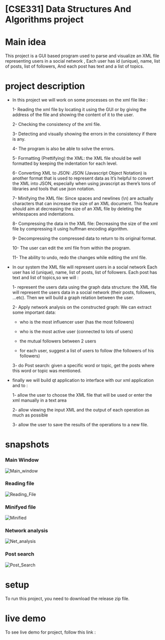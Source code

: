 # [CSE331] Data Structures And Algorithms project # 

# Main idea #
This project is a GUI based program used to parse and visualize an XML file representing users in a social network
, Each user has id (unique), name, list of posts, list of followers, And each post has text and a list of topics.

# project description # 

- In this project we will work on some processes on the xml file like :

   1- Reading the xml file by locating it using the GUI or by giving the address of the file and showing the content of it to the user.

   2- Checking the consistency of the xml file.

   3- Detecting and visually showing the errors in 
   the consistency if there is any.
   
   4- The program is also be able to solve the errors. 

   5- Formatting (Prettifying) the XML: the XML file should be well formatted by keeping the 
   indentation for each level.

   6- Converting XML to JSON: JSON (Javascript Object Notation) is another format that is used 
   to represent data as It’s helpful to convert the XML into JSON, especially when using 
   javascript as there’s tons of libraries and tools that use json notation.  

   7- Minifying the XML file: Since spaces and newlines (\n) are actually characters that can 
   increase the size of an XML document. This feature should aim at decreasing the size of 
   an XML file by deleting the whitespaces and indentations.

   8- Compressing the data in the XML file: Decreasing the size of the xml file by compressing it using huffman encoding algorithm.

   9- Decompressing the compressed data to return to 
   its original format.

   10- The user can edit the xml file from within the program.

   11- The ability to undo, redo the changes while editing the xml file.

- In our system the XML file will represent users in a social network
  Each user has id (unique), name, list of posts, list of followers.
  Each post has text and list of topics,so we will : 

    1- represent the users data using the graph data structure: the XML file will represent the 
  users data in a social network (their posts, followers, ...etc). Then we will build a graph relation between the user.

    2- Apply network analysis on the constructed graph: We can 
  extract some important data:

    - who is the most influencer user (has the most followers)

    - who is the most active user (connected to lots of users)

    - the mutual followers between 2 users

    - for each user, suggest a list of users to follow (the followers of his followers)
    
     3- do  Post search: given a specific word or topic, get the posts where this word or topic was 
  mentioned.

- finally we will build qt application to interface with our xml application and to : 

     1- allow the user to choose the XML file that will be used or enter the xml 
     manually in a text area

     2- allow viewing the input XML and the output of each operation as much as 
     possible

     3- allow the user to save the results of the operations to a new file.

# snapshots # 

### Main Window
![Main_window](https://github.com/eidHossam/XML-Files-Parser/assets/106603484/dbc7c103-03c5-41d5-b8ec-bcdf260f16c4)

### Reading file
![Reading_File](https://github.com/eidHossam/XML-Files-Parser/assets/106603484/20ac6449-166c-4422-808d-146ca5396d6a)

### Minifyed file
![Minified](https://github.com/eidHossam/XML-Files-Parser/assets/106603484/fd95cd9b-1482-47aa-ada9-723d1940fdff)

### Network analysis
![Net_analysis](https://github.com/eidHossam/XML-Files-Parser/assets/106603484/909fa015-bbbf-45c9-936a-a4fff7978077)

### Post search
![Post_Search](https://github.com/eidHossam/XML-Files-Parser/assets/106603484/cb4f0f15-8981-4f25-b468-29852effc071)

# setup #
To run this project, you need to download the release zip file. 

# live demo # 
To see live demo for project, follow this link : 
